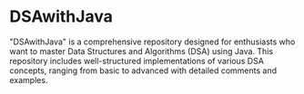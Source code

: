 # DSAwithJava
"DSAwithJava" is a comprehensive repository designed for enthusiasts who want to master Data Structures and Algorithms (DSA) using Java. This repository includes well-structured implementations of various DSA concepts, ranging from basic to advanced with detailed comments and examples.
